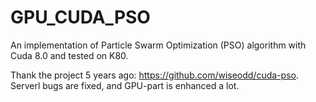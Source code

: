 # GPU_CUDA_PSO
An implementation of Particle Swarm Optimization (PSO) algorithm with Cuda 8.0 and tested on K80. 


Thank the project 5 years ago: https://github.com/wiseodd/cuda-pso. Serverl bugs are fixed, and GPU-part is enhanced a lot.
